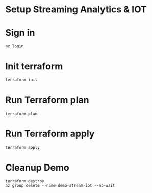 # Setup Streaming Analytics & IOT

# Sign in
```
az login
```

# Init terraform
```
terraform init
```

# Run Terraform plan
```
terraform plan
```

# Run Terraform apply
```
terraform apply
```

# Cleanup Demo
```
terraform destroy
az group delete --name demo-stream-iot --no-wait
```

